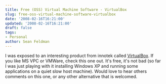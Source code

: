 ```yaml
---
title: Free (OSS) Virtual Machine Software - VirtualBox
slug: free-oss-virtual-machine-software-virtualbox
date: '2008-02-16T16:21:00'
updated: '2008-02-16T16:21:00'
draft: false
tags:
- Personal
author: Sean Feldman
---
```



I was exposed to an interesting product from innotek called [VirtualBox](http://www.virtualbox.org/). If you like MS VPC or VMWare, check this one out. It's free, it's not bad (so far I was just playing with it installing Windows XP and running some applications on a quiet slow host machine). Would love to hear others comments on this one, or any other alternative that is welcomed.


